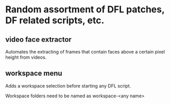 # Random assortment of DFL patches, DF related scripts, etc.

## video face extractor

Automates the extracting of frames that contain faces above a certain pixel height from videos.


## workspace menu

Adds a workspace selection before starting any DFL script.

Workspace folders need to be named as workspace-&lt;any name&gt;


